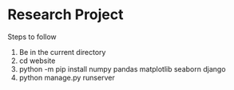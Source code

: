 # Research Project

Steps to follow
1. Be in the current directory
2. cd website
3. python -m pip install numpy pandas matplotlib seaborn django
4. python manage.py runserver